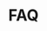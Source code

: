 ---
title: 'FAQ'
layout: 'faqplugins'
meta_title: "PrestaShop 1.6 plugin FAQ - MultiSafepay Docs"

aliases: [/integrations/prestashop-1-6/faq/]
---